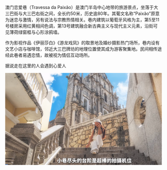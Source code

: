 澳门恋爱巷（Travessa da Paixão）是澳门半岛中心地带的旅游景点，坐落于大三巴街与大三巴右街之间，全长约50米，历史逾80年。其葡文名称“Paixão”原意为迷恋与激情，另有说法与宗教热情相关。巷内建筑以葡萄牙风格为主，第5至11号楼房采用红黄相间色调，第13号建筑融合新古典主义与现代主义元素，沿街可见薄荷绿窗框与心形涂鸦墙。

作为影视作品《伊丽莎白》《游龙戏凤》的取景地及婚纱摄影热门场所，巷内设有文艺小店与咖啡馆，邻近大三巴牌坊的地理位置使其成为游客聚集地。民间相传途经此巷者易遇恋情，故被视为情侣互动场所。

据说走在这里的人会遇到心爱人

![alt text](恋爱巷机位.png)